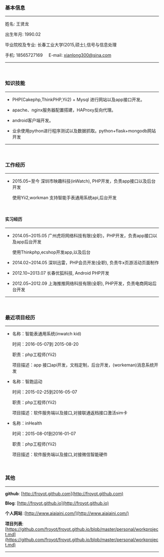 ### 基本信息
-------------

姓名: 王贤龙

出生年月: 1990.02

毕业院校及专业: 长春工业大学(2015,硕士),信号与信息处理

手机: 18565727169              &nbsp;&nbsp;&nbsp; E-mail: xianlong300@sina.com

-------------

<br/>

### 知识技能

-------------

*   PHP(Cakephp,ThinkPHP,Yii2) + Mysql 进行网站以及app接口开发。

*   apache、nginx服务器配置搭建，HAProxy反向代理。

*   android客户端开发。

*   业余使用python进行程序测试以及数据抓取。python+flask+mongodb网站开发

-------------
<br/>

### 工作经历
---------------
*   2015.05~至今 深圳市映趣科技(inWatch), PHP开发，负责app接口以及后台开发

    使用Yii2,workman 支持智能手表通用系统api,后台开发

<br/>

#### 实习经历

---------------

*   2014.05~2015.05 广州虎将网络科技有限(全职)，PHP开发，负责app接口以及app后台开发

    使用Thinkphp,ecshop开发app,以及后台

*   2014.02~2014.05 深圳迅雷，PHP会员开发(全职), 负责牛x页游活动页面制作

*   2012.10~2013.07 长春优狐科技, Android PHP开发

*   2012.05~2012.09 上海推推网络科技有限(全职), PHP开发，负责电商网站后台开发

-------------
<br/>


### 最近项目经历
---------------

*   名称：智能表通用系统(inwatch kid)

    时间：2016-05-07到 2015-08-20

    职责：php工程师(Yii2)

    项目描述：app 接口api开发，文档定制，后台开发，(workeman)消息系统开发




*   名称：智跑运动

    时间：2015-02-25到2016-05-07

    职责：php工程师(Yii2)

    项目描述：软件服务端以及接口,对接联通返档接口激活sim卡


*   名称：inHealth

    时间：2015-08-01到2016-01-07

    职责：php工程师(Yii2)

    项目描述：软件服务端以及接口,对接微信智能硬件


<br/>

### 其他
---------------

**github**: [http://froyot.github.com](http://froyot.github.com)

**Blog**: [http://froyot.github.io](http://froyot.github.io)

**个人网站** :[http://www.aiaiaini.com/](http://www.aiaiaini.com/)

**项目列表**:[https://github.com/froyot/froyot.github.io/blob/master/personal/workproject.md](https://github.com/froyot/froyot.github.io/blob/master/personal/workproject.md)

----------------




